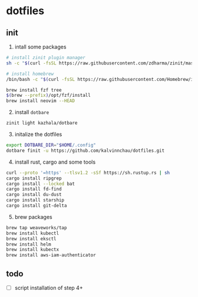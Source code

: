 # dotfiles

## init

1. intall some packages
```bash
# install zinit plugin manager
sh -c "$(curl -fsSL https://raw.githubusercontent.com/zdharma/zinit/master/doc/install.sh)"

# install homebrew
/bin/bash -c "$(curl -fsSL https://raw.githubusercontent.com/Homebrew/install/master/install.sh)"

brew install fzf tree
$(brew --prefix)/opt/fzf/install
brew install neovim --HEAD
```

2. install `dotbare`
```bash
zinit light kazhala/dotbare
```

3. initalize the dotfiles
```bash
export DOTBARE_DIR="$HOME/.config"
dotbare finit -u https://github.com/kalvinnchau/dotfiles.git
```

4. install rust, cargo and some tools
```bash
curl --proto '=https' --tlsv1.2 -sSf https://sh.rustup.rs | sh
cargo install ripgrep
cargo install --locked bat
cargo install fd-find
cargo install du-dust
cargo install starship
cargo install git-delta
```

5. brew packages
```bash
brew tap weaveworks/tap
brew install kubectl
brew install eksctl
brew install helm
brew install kubectx
brew install aws-iam-authenticator
```

## todo
- [ ] script installation of step 4+

